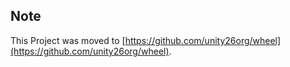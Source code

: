 ## Note

This Project was moved to [https://github.com/unity26org/wheel](https://github.com/unity26org/wheel).